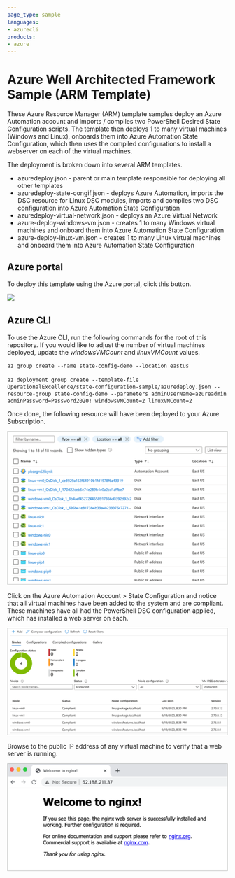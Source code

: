 ```yaml
---
page_type: sample
languages:
- azurecli
products:
- azure
---
```


# Azure Well Architected Framework Sample (ARM Template)

These Azure Resource Manager (ARM) template samples deploy an Azure Automation account and imports / compiles two PowerShell Desired State Configuration scripts. The template then deploys 1 to many virtual machines (Windows and Linux), onboards them into Azure Automation State Configuration, which then uses the compiled configurations to install a webserver on each of the virtual machines.

The deployment is broken down into several ARM templates.

- azuredeploy.json - parent or main template responsible for deploying all other templates
- azuredeploy-state-congif.json - deploys Azure Automation, imports the DSC resource for Linux DSC modules, imports and compiles two DSC configuration into Azure Automation State Configuration
- azuredeploy-virtual-network.json - deploys an Azure Virtual Network
- azure-deploy-windows-vm.json - creates 1 to many Windows virtual machines and onboard them into Azure Automation State Configuration
- azure-deploy-linux-vm.json - creates 1 to many Linux virtual machines and onboard them into Azure Automation State Configuration

## Azure portal

To deploy this template using the Azure portal, click this button.

<a href="https://portal.azure.com/#create/Microsoft.Template/uri/https%3A%2F%2Fraw.githubusercontent.com%2Fmspnp%2Fsamples%2Fmaster%2FOperationalExcellence%2FSazure-automation-state-configuraton%2Fazuredeploy.json" target="_blank">
    <img src="http://azuredeploy.net/deploybutton.png"/>
</a>  

## Azure CLI

To use the Azure CLI, run the following commands for the root of this repository. If you would like to adjust the number of virtual machines deployed, update the *windowsVMCount* and *linuxVMCount* values.

```azurecli
az group create --name state-config-demo --location eastus

az deployment group create --template-file OperationalExcellence/state-configuration-sample/azuredeploy.json --resource-group state-config-demo --parameters adminUserName=azureadmin adminPassword=Password2020! windowsVMCount=2 linuxVMCount=2
```

Once done, the following resource will have been deployed to your Azure Subscription.

![Image of the resources deployed by ARM template as seen in the Azure Portal.](./images/dsc-resources.png)

Click on the Azure Automation Account > State Configuration and notice that all virtual machines have been added to the system and are compliant. These machines have all had the PowerShell DSC configuration applied, which has installed a web server on each.

![Image of DSC compliance results as seen in the Azure portal.](./images/dsc-results.png)

Browse to the public IP address of any virtual machine to verify that a web server is running.

![Image of an Nginx web server default page.](./images/webserver.png)